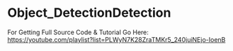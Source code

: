 # Object_DetectionDetection
For Getting Full Source Code & Tutorial Go Here:
https://youtube.com/playlist?list=PLWyN7K28ZraTMKr5_240juiNEjo-IoenB
